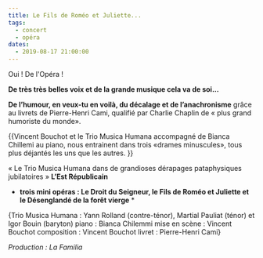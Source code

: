 ```yaml
---
title: Le Fils de Roméo et Juliette...
tags: 
  - concert
  - opéra
dates:
  - 2019-08-17 21:00:00
---
```


Oui ! De l'Opéra !

**De très très belles voix et de la grande musique cela va de soi...**

**De l’humour, en veux-tu en voilà, du décalage et de l’anachronisme** grâce au livrets de Pierre-Henri Cami, qualifié par Charlie Chaplin de « plus grand humoriste du monde».

{{Vincent Bouchot et le Trio Musica Humana accompagné de Bianca Chillemi au piano, nous entrainent dans trois «drames minuscules», tous plus déjantés les uns que les autres.
}}


<quote>« Le Trio Musica Humana dans de grandioses dérapages pataphysiques jubilatoires » **L’Est Républicain**</quote>

* **trois mini opéras : Le Droit du Seigneur, le Fils de Roméo et Juliette et le Désenglandé de la forêt vierge** *

{Trio Musica Humana : Yann Rolland (contre-ténor), Martial Pauliat (ténor) et Igor Bouin (baryton)
piano : Bianca Chilemmi
mise en scène : Vincent Bouchot
composition :  Vincent Bouchot
livret : Pierre-Henri Cami}

*Production : La Familia*


